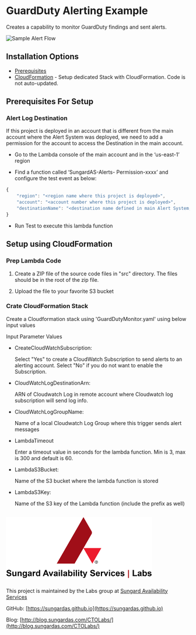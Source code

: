 
# GuardDuty Alerting Example

Creates a capability to monitor GuardDuty findings and sent alerts.

![Sample Alert Flow](https://github.com/SungardAS/GuardDutyAlerting/blob/master/docs/images/GuardDuty%20Alerting%20Flow.png?raw=true)



## Installation Options

- [Prerequisites](#prerequisites-for-setup)
- [CloudFormation](#setup-using-cloudformation) - Setup dedicated Stack with CloudFormation.  Code is not auto-updated.

## Prerequisites For Setup


### Alert Log Destination

If this project is deployed in an account that is different from the main account where the Alert System was deployed, we need to add a permission for the account to access the Destination in the main account.

  - Go to the Lambda console of the main account and in the ‘us-east-1’ region

  - Find a function called ‘SungardAS-Alerts- Permission-xxxx’ and configure the test event as below:

  ```javascript
  {
      "region": "<region name where this project is deployed>",
      "account": "<account number where this project is deployed>",
      "destinationName": "<destination name defined in main Alert System; 'alertDestination' if not changed>"
  }
  ```

  - Run Test to execute this lambda function



## Setup using CloudFormation

### Prep Lambda Code

1. Create a ZIP file of the source code files in "src" directory.  The files should be in the root of the zip file.

2. Upload the file to your favorite S3 bucket


### Crate CloudFormation Stack

Create a Cloudformation stack using 'GuardDutyMonitor.yaml' using below input values

Input Parameter Values

- CreateCloudWatchSubscription:

  Select "Yes" to create a CloudWatch Subscription to send alerts to an alerting account.  Select "No" if you do not want to enable the Subscription.
  
- CloudWatchLogDestinationArn:

  ARN of Cloudwatch Log in remote account where Cloudwatch log subscription will send log info.

- CloudWatchLogGroupName:

  Name of a local Cloudwatch Log Group where this trigger sends alert messages

- LambdaTimeout

  Enter a timeout value in seconds for the lambda function. Min is 3, max is 300 and default is 60.

- LambdaS3Bucket:

  Name of the S3 bucket where the lambda function is stored

- LambdaS3Key:

  Name of the S3 key of the Lambda function (include the prefix as well)






## [![Sungard Availability Services | Labs][labs-logo]][labs-github-url]

This project is maintained by the Labs group at [Sungard Availability
Services](http://sungardas.com)

GitHub: [https://sungardas.github.io](https://sungardas.github.io)

Blog:
[http://blog.sungardas.com/CTOLabs/](http://blog.sungardas.com/CTOLabs/)

[labs-github-url]: https://sungardas.github.io
[labs-logo]: https://raw.githubusercontent.com/SungardAS/repo-assets/master/images/logos/sungardas-labs-logo-small.png
[aws-services-image]: ./docs/images/logo.png?raw=true
